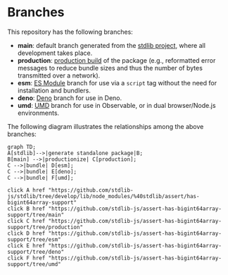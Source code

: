 <!--

@license Apache-2.0

Copyright (c) 2022 The Stdlib Authors.

Licensed under the Apache License, Version 2.0 (the "License");
you may not use this file except in compliance with the License.
You may obtain a copy of the License at

    http://www.apache.org/licenses/LICENSE-2.0

Unless required by applicable law or agreed to in writing, software
distributed under the License is distributed on an "AS IS" BASIS,
WITHOUT WARRANTIES OR CONDITIONS OF ANY KIND, either express or implied.
See the License for the specific language governing permissions and
limitations under the License.

-->

# Branches

This repository has the following branches:

-   **main**: default branch generated from the [stdlib project][stdlib-url], where all development takes place.
-   **production**: [production build][production-url] of the package (e.g., reformatted error messages to reduce bundle sizes and thus the number of bytes transmitted over a network).
-   **esm**: [ES Module][esm-url] branch for use via a `script` tag without the need for installation and bundlers.
-   **deno**: [Deno][deno-url] branch for use in Deno.
-   **umd**: [UMD][umd-url] branch for use in Observable, or in dual browser/Node.js environments.

The following diagram illustrates the relationships among the above branches:

```mermaid
graph TD;
A[stdlib]-->|generate standalone package|B;
B[main] -->|productionize| C[production];
C -->|bundle| D[esm];
C -->|bundle| E[deno];
C -->|bundle| F[umd];

click A href "https://github.com/stdlib-js/stdlib/tree/develop/lib/node_modules/%40stdlib/assert/has-bigint64array-support"
click B href "https://github.com/stdlib-js/assert-has-bigint64array-support/tree/main"
click C href "https://github.com/stdlib-js/assert-has-bigint64array-support/tree/production"
click D href "https://github.com/stdlib-js/assert-has-bigint64array-support/tree/esm"
click E href "https://github.com/stdlib-js/assert-has-bigint64array-support/tree/deno"
click F href "https://github.com/stdlib-js/assert-has-bigint64array-support/tree/umd"
```

[stdlib-url]: https://github.com/stdlib-js/stdlib/tree/develop/lib/node_modules/%40stdlib/assert/has-bigint64array-support
[production-url]: https://github.com/stdlib-js/assert-has-bigint64array-support/tree/production
[deno-url]: https://github.com/stdlib-js/assert-has-bigint64array-support/tree/deno
[umd-url]: https://github.com/stdlib-js/assert-has-bigint64array-support/tree/umd
[esm-url]: https://github.com/stdlib-js/assert-has-bigint64array-support/tree/esm